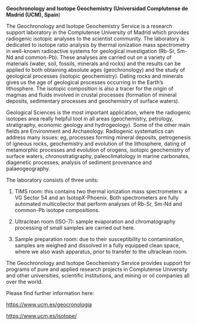 **Geochronology and Isotope Geochemistry (Universidad Complutense de
Madrid (UCM), Spain**)

The Geochronology and Isotope Geochemistry Service is a research support
laboratory in the Complutense University of Madrid which provides
radiogenic isotopic analyses to the scientist community. The laboratory
is dedicated to isotope ratio analysis by thermal ionization mass
spectrometry in well-known radioactive systems for geological
investigation (Rb-Sr, Sm-Nd and common-Pb). These analyses are carried
out on a variety of materials (water, soil, fossils, minerals and rocks)
and the results can be applied to both obtaining absolute ages
(geochronology) and the study of geological processes (isotopic
geochemistry). Dating rocks and minerals gives us the age of geological
processes occurring in the Earth’s lithosphere. The isotopic composition
is also a tracer for the origin of magmas and fluids involved in crustal
processes (formation of mineral deposits, sedimentary processes and
geochemistry of surface waters).

Geological Sciences is the most important application, where the
radiogenic isotopes area really helpful tool in all areas (geochemistry,
petrology, stratigraphy, economic geology and hydrogeology). Some of the
other main fields are Environment and Archaeology. Radiogenic
systematics can address many issues: eg, processes forming mineral
deposits, petrogenesis of igneous rocks, geochemistry and evolution of
the lithosphere, dating of metamorphic processes and evolution of
orogens, isotopic geochemistry of surface waters, chronostratigraphy,
paleoclimatology in marine carbonates, diagenetic processes, analysis of
sediment provenance and palaeogeography.

The laboratory consists of three units:

1. TIMS room: this contains two thermal ionization mass spectrometers: a
VG Sector 54 and an IsotopX-Phoenix. Both spectrometers are fully
automated multicollector that perform analyses of Rb-Sr, Sm-Nd and
common-Pb isotope compositions.

2. Ultraclean room (ISO-7): sample evaporation and chromatography
processing of small samples are carried out here.

3. Sample preparation room: due to their susceptibility to
contamination, samples are weighed and dissolved in a fully equipped
clean space, where we also wash apparatus, prior to transfer to the
ultraclean room.

The Geochronology and Isotope Geochemistry Service provides support for
programs of pure and applied research projects in Complutense University
and other universities, scientific institutions, and mining or oil
companies all over the world.

Please find further information here:

https://www.ucm.es/geocronologia

https://www.ucm.es/isotope/
